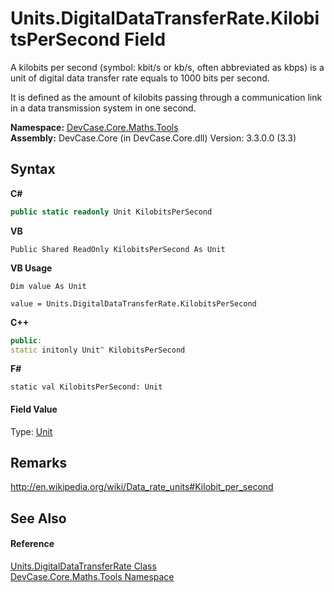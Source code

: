 # Units.DigitalDataTransferRate.KilobitsPerSecond Field
 

A kilobits per second (symbol: kbit/s or kb/s, often abbreviated as kbps) is a unit of digital data transfer rate equals to 1000 bits per second. 

 It is defined as the amount of kilobits passing through a communication link in a data transmission system in one second.

**Namespace:**&nbsp;<a href="N_DevCase_Core_Maths_Tools">DevCase.Core.Maths.Tools</a><br />**Assembly:**&nbsp;DevCase.Core (in DevCase.Core.dll) Version: 3.3.0.0 (3.3)

## Syntax

**C#**<br />
``` C#
public static readonly Unit KilobitsPerSecond
```

**VB**<br />
``` VB
Public Shared ReadOnly KilobitsPerSecond As Unit
```

**VB Usage**<br />
``` VB Usage
Dim value As Unit

value = Units.DigitalDataTransferRate.KilobitsPerSecond

```

**C++**<br />
``` C++
public:
static initonly Unit^ KilobitsPerSecond
```

**F#**<br />
``` F#
static val KilobitsPerSecond: Unit
```


#### Field Value
Type: <a href="T_DevCase_Core_Maths_Unit">Unit</a>

## Remarks
<a href="http://en.wikipedia.org/wiki/Data_rate_units#Kilobit_per_second" target="_blank">http://en.wikipedia.org/wiki/Data_rate_units#Kilobit_per_second</a>

## See Also


#### Reference
<a href="T_DevCase_Core_Maths_Tools_Units_DigitalDataTransferRate">Units.DigitalDataTransferRate Class</a><br /><a href="N_DevCase_Core_Maths_Tools">DevCase.Core.Maths.Tools Namespace</a><br />